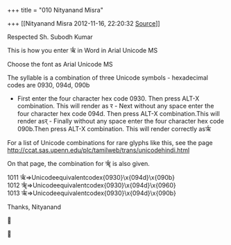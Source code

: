 +++
title = "010 Nityanand Misra"

+++
[[Nityanand Misra	2012-11-16, 22:20:32 [Source](https://groups.google.com/g/bvparishat/c/NYeHMRUXTxU)]]



Respected Sh. Subodh Kumar  
  
This is how you enter र्ऋ in Word in Arial Unicode MS  
  

Choose the font as Arial Unicode MS

The syllable is a combination of three Unicode symbols - hexadecimal codes are 0930, 094d, 090b

-   First enter the four character hex code 0930. Then press ALT-X
    combination. This will render as र -   Next without any space enter the four character hex code 094d. Then
    press ALT-X combination.This will render asर् -   Finally without any space enter the four character hex code
    090b.Then press ALT-X combination. This will render correctly asर्ऋ

For a list of Unicode combinations for rare glyphs like this, see the page <http://ccat.sas.upenn.edu/plc/tamilweb/trans/unicodehindi.html>  
  
On that page, the combination for र्ॠ is also given.  
  
1011 र्ऋ=>Unicodeequivalentcodex{0930}\\x{094d}\\x{090b}  
1012 र्ॠ=>Unicodeequivalentcodex{0930}\\x{094d}\\x{0960}  
1013 र्ऋ=>Unicodeequivalentcodex{0930}\\x{094d}\\x{090b}  
  
Thanks, Nityanand





